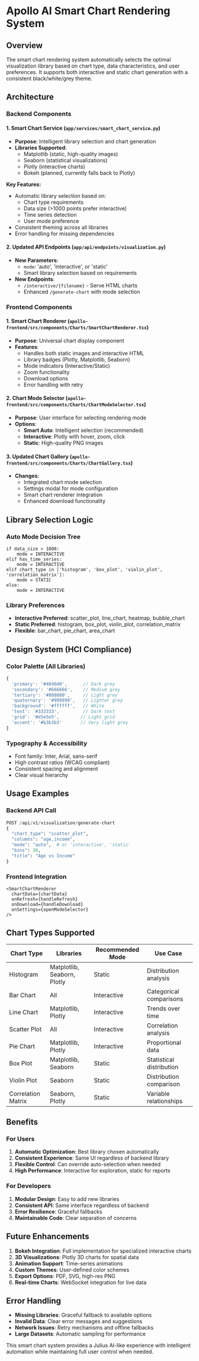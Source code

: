 # Apollo AI Smart Chart Rendering System

## Overview

The smart chart rendering system automatically selects the optimal visualization library based on chart type, data characteristics, and user preferences. It supports both interactive and static chart generation with a consistent black/white/grey theme.

## Architecture

### Backend Components

#### 1. Smart Chart Service (`app/services/smart_chart_service.py`)

- **Purpose**: Intelligent library selection and chart generation
- **Libraries Supported**:
  - Matplotlib (static, high-quality images)
  - Seaborn (statistical visualizations)
  - Plotly (interactive charts)
  - Bokeh (planned, currently falls back to Plotly)

**Key Features:**

- Automatic library selection based on:
  - Chart type requirements
  - Data size (>1000 points prefer interactive)
  - Time series detection
  - User mode preference
- Consistent theming across all libraries
- Error handling for missing dependencies

#### 2. Updated API Endpoints (`app/api/endpoints/visualization.py`)

- **New Parameters**:
  - `mode`: 'auto', 'interactive', or 'static'
  - Smart library selection based on requirements
- **New Endpoints**:
  - `/interactive/{filename}` - Serve HTML charts
  - Enhanced `/generate-chart` with mode selection

### Frontend Components

#### 1. Smart Chart Renderer (`apollo-frontend/src/components/Charts/SmartChartRenderer.tsx`)

- **Purpose**: Universal chart display component
- **Features**:
  - Handles both static images and interactive HTML
  - Library badges (Plotly, Matplotlib, Seaborn)
  - Mode indicators (Interactive/Static)
  - Zoom functionality
  - Download options
  - Error handling with retry

#### 2. Chart Mode Selector (`apollo-frontend/src/components/Charts/ChartModeSelector.tsx`)

- **Purpose**: User interface for selecting rendering mode
- **Options**:
  - **Smart Auto**: Intelligent selection (recommended)
  - **Interactive**: Plotly with hover, zoom, click
  - **Static**: High-quality PNG images

#### 3. Updated Chart Gallery (`apollo-frontend/src/components/Charts/ChartGallery.tsx`)

- **Changes**:
  - Integrated chart mode selection
  - Settings modal for mode configuration
  - Smart chart renderer integration
  - Enhanced download functionality

## Library Selection Logic

### Auto Mode Decision Tree

```
if data_size > 1000:
    mode = INTERACTIVE
elif has_time_series:
    mode = INTERACTIVE
elif chart_type in ['histogram', 'box_plot', 'violin_plot', 'correlation_matrix']:
    mode = STATIC
else:
    mode = INTERACTIVE
```

### Library Preferences

- **Interactive Preferred**: scatter_plot, line_chart, heatmap, bubble_chart
- **Static Preferred**: histogram, box_plot, violin_plot, correlation_matrix
- **Flexible**: bar_chart, pie_chart, area_chart

## Design System (HCI Compliance)

### Color Palette (All Libraries)

```javascript
{
  'primary': '#404040',      // Dark grey
  'secondary': '#666666',    // Medium grey
  'tertiary': '#808080',     // Light grey
  'quaternary': '#999999',   // Lighter grey
  'background': '#ffffff',   // White
  'text': '#333333',         // Dark text
  'grid': '#e5e5e5',        // Light grid
  'accent': '#b3b3b3'       // Very light grey
}
```

### Typography & Accessibility

- Font family: Inter, Arial, sans-serif
- High contrast ratios (WCAG compliant)
- Consistent spacing and alignment
- Clear visual hierarchy

## Usage Examples

### Backend API Call

```python
POST /api/v1/visualization/generate-chart
{
  "chart_type": "scatter_plot",
  "columns": "age,income",
  "mode": "auto",  # or 'interactive', 'static'
  "bins": 30,
  "title": "Age vs Income"
}
```

### Frontend Integration

```tsx
<SmartChartRenderer
  chartData={chartData}
  onRefresh={handleRefresh}
  onDownload={handleDownload}
  onSettings={openModeSelector}
/>
```

## Chart Types Supported

| Chart Type         | Libraries                   | Recommended Mode | Use Case                 |
| ------------------ | --------------------------- | ---------------- | ------------------------ |
| Histogram          | Matplotlib, Seaborn, Plotly | Static           | Distribution analysis    |
| Bar Chart          | All                         | Interactive      | Categorical comparisons  |
| Line Chart         | Matplotlib, Plotly          | Interactive      | Trends over time         |
| Scatter Plot       | All                         | Interactive      | Correlation analysis     |
| Pie Chart          | Matplotlib, Plotly          | Interactive      | Proportional data        |
| Box Plot           | Matplotlib, Seaborn         | Static           | Statistical distribution |
| Violin Plot        | Seaborn                     | Static           | Distribution comparison  |
| Correlation Matrix | Seaborn, Plotly             | Static           | Variable relationships   |

## Benefits

### For Users

1. **Automatic Optimization**: Best library chosen automatically
2. **Consistent Experience**: Same UI regardless of backend library
3. **Flexible Control**: Can override auto-selection when needed
4. **High Performance**: Interactive for exploration, static for reports

### For Developers

1. **Modular Design**: Easy to add new libraries
2. **Consistent API**: Same interface regardless of backend
3. **Error Resilience**: Graceful fallbacks
4. **Maintainable Code**: Clear separation of concerns

## Future Enhancements

1. **Bokeh Integration**: Full implementation for specialized interactive charts
2. **3D Visualizations**: Plotly 3D charts for spatial data
3. **Animation Support**: Time-series animations
4. **Custom Themes**: User-defined color schemes
5. **Export Options**: PDF, SVG, high-res PNG
6. **Real-time Charts**: WebSocket integration for live data

## Error Handling

- **Missing Libraries**: Graceful fallback to available options
- **Invalid Data**: Clear error messages and suggestions
- **Network Issues**: Retry mechanisms and offline fallbacks
- **Large Datasets**: Automatic sampling for performance

This smart chart system provides a Julius AI-like experience with intelligent automation while maintaining full user control when needed.

